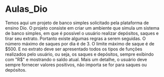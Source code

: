 # Aulas_Dio
Temos aqui um projeto de banco simples solicitado pela plataforma de ensino Dio.
O projeto consiste em criar um ambiente que simula um sistema de banco simples, em que é possível o usuário realizar depósitos, saques e tirar seu extrato.
Portanto existe algumas regras a serem seguidas. O número máximo de saques por dia é de 3. O limite máximo de saque é de $500. E no extrato deve ser apresentado todos os tipos de funções realizados pelo usuário, ou seja, os saques e depósitos, sempre exibindo com "R$" e mostrando o saldo atual.
Mais um detalhe, o usuário deve sempre fornecer valores positivos, não importa se for para saques ou depósitos.
